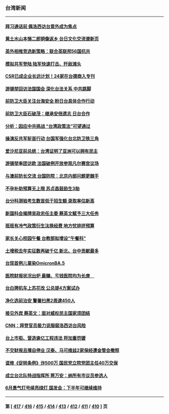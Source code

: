 ### 台湾新闻
---
#### [拜习通话前 佩洛西访台意外成为焦点](../../pages/ncid1349361/n13790835.md) 
#### [黄土水山本悌二郎铜像返乡 台日文化交流谱新页](../../pages/ncid1349361/n13790898.md) 
#### [英外相推竞选新策略：联合英联邦56国抗共](../../pages/ncid1349361/n13790871.md) 
#### [模拟共军登陆 陆军快速打击、歼敌滩头](../../pages/ncid1349361/n13790857.md) 
#### [CSR已成企业长远计划！24家在台德商入专刊](../../pages/ncid1349361/n13790846.md) 
#### [游锡堃回访法国国会 深化台法关系 中共跳脚](../../pages/ncid1349361/n13790554.md) 
#### [前防卫大臣关注台海安全 盼日台具体合作行动](../../pages/ncid1349361/n13790727.md) 
#### [前防卫大臣石破茂：继承安倍遗志 日台合作](../../pages/ncid1349361/n13790486.md) 
#### [分析：因应中共挑战 “台湾政策法”可望通过](../../pages/ncid1349361/n13790019.md) 
#### [操演反共军斩首行动 台国军强化台北防卫铁三角](../../pages/ncid1349361/n13790121.md) 
#### [爱沙尼亚前总统：台湾证明了亚洲可以拥有民主](../../pages/ncid1349361/n13790203.md) 
#### [游锡堃率团访欧 法国破例开放参观凡尔赛宫议场](../../pages/ncid1349361/n13790120.md) 
#### [与澳前防长交流 台国防院：北京内部问题更棘手](../../pages/ncid1349361/n13790201.md) 
#### [不孕补助预算无上限 苏贞昌鼓励生3胎](../../pages/ncid1349361/n13790245.md) 
#### [台分科测验考生数首低于招生额 录取率估新高](../../pages/ncid1349361/n13790250.md) 
#### [新国科会揭牌吴政忠任主委 蔡英文赋予三大任务](../../pages/ncid1349361/n13790248.md) 
#### [班班有冷气政策衍生汰换经费 地方忧排挤预算](../../pages/ncid1349361/n13790247.md) 
#### [家长关心校园午餐 台教部拟增设“午餐科”](../../pages/ncid1349361/n13790252.md) 
#### [土增税去年实征数再破千亿 新北、台中贡献最多](../../pages/ncid1349361/n13790246.md) 
#### [台现首例儿童染OmicronBA.5](../../pages/ncid1349361/n13790225.md) 
#### [医院财报状况出炉 最赚、亏钱医院均为长庚　](../../pages/ncid1349361/n13790221.md) 
#### [台白牌机车上苏花改 公总提4方案试办](../../pages/ncid1349361/n13790200.md) 
#### [净化选前治安 警署扫黑2周逮450人](../../pages/ncid1349361/n13790226.md) 
#### [接见外宾 蔡英文：面对威权民主国家须团结](../../pages/ncid1349361/n13790207.md) 
#### [CNN：拜登官员极力说服裴洛西访台风险](../../pages/ncid1349361/n13790205.md) 
#### [台上市柜、营造逾亿工程违法 将加重罚锾](../../pages/ncid1349361/n13790138.md) 
#### [不交财报且擅自停业 汉泰、马可维兹2家保经遭金管会撤照](../../pages/ncid1349361/n13790118.md) 
#### [诓修《促转条例》诈500万 国民党立院党团主任40万交保](../../pages/ncid1349361/n13790135.md) 
#### [成立台北队特战指挥所 蒋万安：纳所有市议员参选人](../../pages/ncid1349361/n13790137.md) 
#### [6月景气灯号续亮绿灯 国发会：下半年可继续维持](../../pages/ncid1349361/n13790116.md) 

---
#### 第 [ [417](./417.md) / [416](./416.md) / [415](./415.md) / [414](./414.md) / [413](./413.md) / [412](./412.md) / [411](./411.md) / [410](./410.md) ] 页

